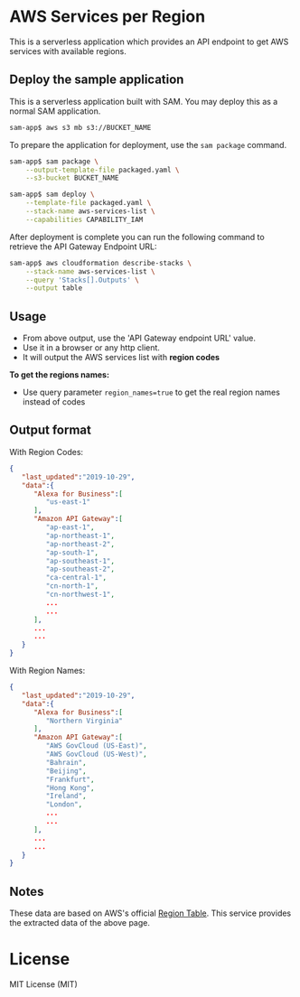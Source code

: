 # AWS Services per Region

This is a serverless application which provides an API endpoint to get AWS services with available regions.

## Deploy the sample application
This is a serverless application built with SAM. You may deploy this as a normal SAM application.

```bash
sam-app$ aws s3 mb s3://BUCKET_NAME
```

To prepare the application for deployment, use the `sam package` command.

```bash
sam-app$ sam package \
    --output-template-file packaged.yaml \
    --s3-bucket BUCKET_NAME
```

```bash
sam-app$ sam deploy \
    --template-file packaged.yaml \
    --stack-name aws-services-list \
    --capabilities CAPABILITY_IAM
```

After deployment is complete you can run the following command to retrieve the API Gateway Endpoint URL:

```bash
sam-app$ aws cloudformation describe-stacks \
    --stack-name aws-services-list \
    --query 'Stacks[].Outputs' \
    --output table
``` 

## Usage

- From above output, use the 'API Gateway endpoint URL' value.
- Use it in a browser or any http client.
- It will output the AWS services list with **region codes**

**To get the regions names:**
- Use query parameter `region_names=true` to get the real region names instead of codes


## Output format
With Region Codes:
```json
{
   "last_updated":"2019-10-29",
   "data":{
      "Alexa for Business":[
         "us-east-1"
      ],
      "Amazon API Gateway":[
         "ap-east-1",
         "ap-northeast-1",
         "ap-northeast-2",
         "ap-south-1",
         "ap-southeast-1",
         "ap-southeast-2",
         "ca-central-1",
         "cn-north-1",
         "cn-northwest-1",
         ...
         ...
      ],
      ...
      ...
   }
}
```

With Region Names:
```json
{
   "last_updated":"2019-10-29",
   "data":{
      "Alexa for Business":[
         "Northern Virginia"
      ],
      "Amazon API Gateway":[
         "AWS GovCloud (US-East)",
         "AWS GovCloud (US-West)",
         "Bahrain",
         "Beijing",
         "Frankfurt",
         "Hong Kong",
         "Ireland",
         "London",
         ...
         ...
      ],
      ...
      ...
   }
}
```

## Notes

These data are based on AWS's official [Region Table](https://aws.amazon.com/about-aws/global-infrastructure/regional-product-services/).
This service provides the extracted data of the above page.

# License

MIT License (MIT)